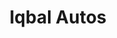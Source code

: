 ---
title: "Iqbal Autos"
url: /karachi/iqbal-autos-r93-road-no-6-sector-15-a-2-sector-15-a-2-buffer-zone/
shop: car repair
---